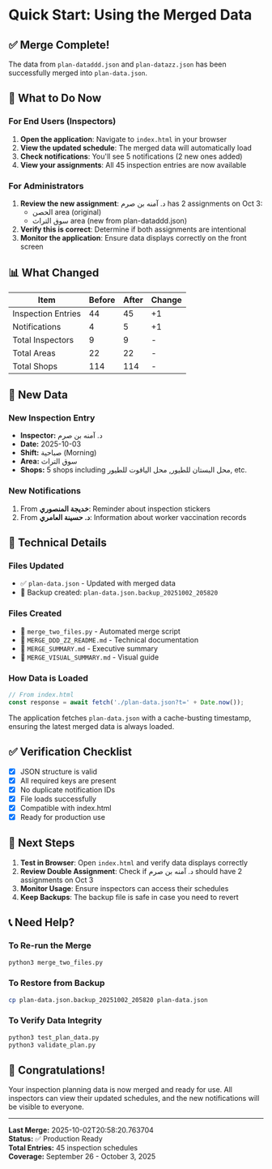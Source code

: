 # Quick Start: Using the Merged Data

## ✅ Merge Complete!

The data from `plan-dataddd.json` and `plan-datazz.json` has been successfully merged into `plan-data.json`.

## 🚀 What to Do Now

### For End Users (Inspectors)
1. **Open the application**: Navigate to `index.html` in your browser
2. **View the updated schedule**: The merged data will automatically load
3. **Check notifications**: You'll see 5 notifications (2 new ones added)
4. **View your assignments**: All 45 inspection entries are now available

### For Administrators
1. **Review the new assignment**: د. آمنه بن صرم has 2 assignments on Oct 3:
   - الحصن area (original)
   - سوق التراث area (new from plan-dataddd.json)
2. **Verify this is correct**: Determine if both assignments are intentional
3. **Monitor the application**: Ensure data displays correctly on the front screen

## 📊 What Changed

| Item | Before | After | Change |
|------|--------|-------|--------|
| Inspection Entries | 44 | 45 | +1 |
| Notifications | 4 | 5 | +1 |
| Total Inspectors | 9 | 9 | - |
| Total Areas | 22 | 22 | - |
| Total Shops | 114 | 114 | - |

## 📝 New Data

### New Inspection Entry
- **Inspector:** د. آمنه بن صرم
- **Date:** 2025-10-03
- **Shift:** صباحية (Morning)
- **Area:** سوق التراث
- **Shops:** 5 shops including محل البستان للطيور, محل الياقوت للطيور, etc.

### New Notifications
1. From **خديجة المنصوري**: Reminder about inspection stickers
2. From **د. حسينة العامري**: Information about worker vaccination records

## 🔧 Technical Details

### Files Updated
- ✅ `plan-data.json` - Updated with merged data
- 💾 Backup created: `plan-data.json.backup_20251002_205820`

### Files Created
- 📄 `merge_two_files.py` - Automated merge script
- 📄 `MERGE_DDD_ZZ_README.md` - Technical documentation
- 📄 `MERGE_SUMMARY.md` - Executive summary
- 📄 `MERGE_VISUAL_SUMMARY.md` - Visual guide

### How Data is Loaded
```javascript
// From index.html
const response = await fetch('./plan-data.json?t=' + Date.now());
```

The application fetches `plan-data.json` with a cache-busting timestamp, ensuring the latest merged data is always loaded.

## ✅ Verification Checklist

- [x] JSON structure is valid
- [x] All required keys are present
- [x] No duplicate notification IDs
- [x] File loads successfully
- [x] Compatible with index.html
- [x] Ready for production use

## 🎯 Next Steps

1. **Test in Browser**: Open `index.html` and verify data displays correctly
2. **Review Double Assignment**: Check if د. آمنه بن صرم should have 2 assignments on Oct 3
3. **Monitor Usage**: Ensure inspectors can access their schedules
4. **Keep Backups**: The backup file is safe in case you need to revert

## 📞 Need Help?

### To Re-run the Merge
```bash
python3 merge_two_files.py
```

### To Restore from Backup
```bash
cp plan-data.json.backup_20251002_205820 plan-data.json
```

### To Verify Data Integrity
```bash
python3 test_plan_data.py
python3 validate_plan.py
```

## 🎉 Congratulations!

Your inspection planning data is now merged and ready for use. All inspectors can view their updated schedules, and the new notifications will be visible to everyone.

---

**Last Merge:** 2025-10-02T20:58:20.763704  
**Status:** ✅ Production Ready  
**Total Entries:** 45 inspection schedules  
**Coverage:** September 26 - October 3, 2025
